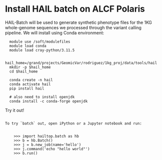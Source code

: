 # Install HAIL batch on ALCF Polaris

HAIL-Batch will be used to generate synthetic phenotype files for the 1KG whole-genome sequences we processed through the variant calling pipeline.
We will install using Conda environment:

```
  module use /soft/modulefiles
  module load conda
  module load cray-python/3.11.5

  hail_home=/grand/projects/GeomicVar/rodriguez/1kg_proj/data/tools/hail
  mkdir -p $hail_home
  cd $hail_home

  conda create -n hail
  conda activate hail
  pip install hail

  # also need to install openjdk
  conda install -c conda-forge openjdk
```

Try it out!
~~~~~~~~~~~

To try `batch` out, open iPython or a Jupyter notebook and run:


    >>> import hailtop.batch as hb
    >>> b = hb.Batch()
    >>> j = b.new_job(name='hello')
    >>> j.command('echo "hello world"')
    >>> b.run()
